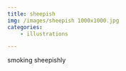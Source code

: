 ```yaml
---
title: sheepish
img: /images/sheepish 1000x1000.jpg
categories:
    - illustrations

---
```

smoking sheepishly
